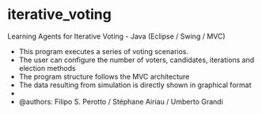 # iterative_voting
Learning Agents for Iterative Voting - Java (Eclipse / Swing / MVC)

* This program executes a series of voting scenarios.
* The user can configure the number of voters, candidates, iterations and election methods
* The program structure follows the MVC architecture  
* The data resulting from simulation is directly shown in graphical format
*
* @authors: Filipo S. Perotto / Stéphane Airiau / Umberto Grandi
